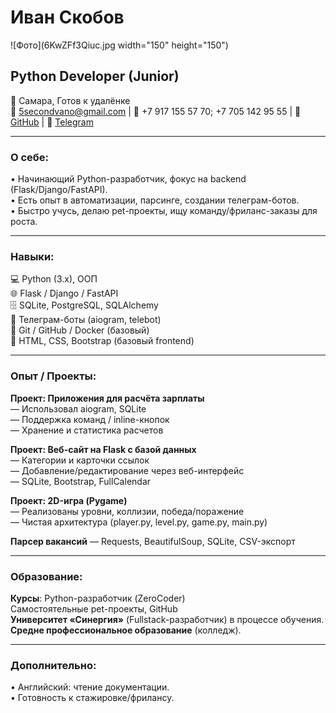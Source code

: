 # Иван Скобов

![Фото](6KwZFf3Qiuc.jpg width="150" height="150")

## Python Developer (Junior)  
📍 Самара, Готов к удалёнке  
📧 5secondvano@gmail.com | 📱 +7 917 155 57 70; +7 705 142 95 55 | 💼 [GitHub](https://github.com/IvanSkobov) | 🔗 [Telegram](https://t.me/i5second)

---

### О себе:
• Начинающий Python-разработчик, фокус на backend (Flask/Django/FastAPI).  
• Есть опыт в автоматизации, парсинге, создании телеграм-ботов.  
• Быстро учусь, делаю pet-проекты, ищу команду/фриланс-заказы для роста.

---

### Навыки:
💻 Python (3.x), ООП  
🌐 Flask / Django / FastAPI  
🗄️ SQLite, PostgreSQL, SQLAlchemy  
🤖 Телеграм-боты (aiogram, telebot)  
🔧 Git / GitHub / Docker (базовый)  
📝 HTML, CSS, Bootstrap (базовый frontend)

---

### Опыт / Проекты:

**Проект: Приложения для расчёта зарплаты**  
— Использовал aiogram, SQLite  
— Поддержка команд / inline-кнопок  
— Хранение и статистика расчетов

**Проект: Веб-сайт на Flask с базой данных**  
— Категории и карточки ссылок  
— Добавление/редактирование через веб-интерфейс  
— SQLite, Bootstrap, FullCalendar

**Проект: 2D-игра (Pygame)**  
— Реализованы уровни, коллизии, победа/поражение  
— Чистая архитектура (player.py, level.py, game.py, main.py)

**Парсер вакансий**
— Requests, BeautifulSoup, SQLite, CSV-экспорт

---

### Образование:
**Курсы**: Python-разработчик (ZeroCoder)  
Самостоятельные pet-проекты, GitHub  
**Университет «Синергия»** (Fullstack-разработчик) в процессе обучения.  
**Средне профессиональное образование** (колледж).

---

### Дополнительно:
• Английский: чтение документации.  
• Готовность к стажировке/фрилансу.
